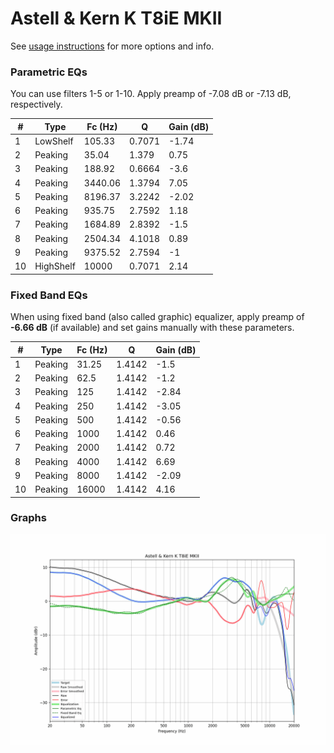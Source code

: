 # Astell & Kern K T8iE MKII
See [usage instructions](https://github.com/jaakkopasanen/AutoEq#usage) for more options and info.

### Parametric EQs
You can use filters 1-5 or 1-10. Apply preamp of -7.08 dB or -7.13 dB, respectively.

|   # | Type      |   Fc (Hz) |      Q |   Gain (dB) |
|-----|-----------|-----------|--------|-------------|
|   1 | LowShelf  |    105.33 | 0.7071 |       -1.74 |
|   2 | Peaking   |     35.04 | 1.379  |        0.75 |
|   3 | Peaking   |    188.92 | 0.6664 |       -3.6  |
|   4 | Peaking   |   3440.06 | 1.3794 |        7.05 |
|   5 | Peaking   |   8196.37 | 3.2242 |       -2.02 |
|   6 | Peaking   |    935.75 | 2.7592 |        1.18 |
|   7 | Peaking   |   1684.89 | 2.8392 |       -1.5  |
|   8 | Peaking   |   2504.34 | 4.1018 |        0.89 |
|   9 | Peaking   |   9375.52 | 2.7594 |       -1    |
|  10 | HighShelf |  10000    | 0.7071 |        2.14 |

### Fixed Band EQs
When using fixed band (also called graphic) equalizer, apply preamp of **-6.66 dB** (if available) and set gains manually with these parameters.

|   # | Type    |   Fc (Hz) |      Q |   Gain (dB) |
|-----|---------|-----------|--------|-------------|
|   1 | Peaking |     31.25 | 1.4142 |       -1.5  |
|   2 | Peaking |     62.5  | 1.4142 |       -1.2  |
|   3 | Peaking |    125    | 1.4142 |       -2.84 |
|   4 | Peaking |    250    | 1.4142 |       -3.05 |
|   5 | Peaking |    500    | 1.4142 |       -0.56 |
|   6 | Peaking |   1000    | 1.4142 |        0.46 |
|   7 | Peaking |   2000    | 1.4142 |        0.72 |
|   8 | Peaking |   4000    | 1.4142 |        6.69 |
|   9 | Peaking |   8000    | 1.4142 |       -2.09 |
|  10 | Peaking |  16000    | 1.4142 |        4.16 |

### Graphs
![](./Astell%20&%20Kern%20K%20T8iE%20MKII.png)
